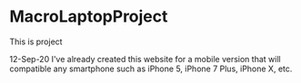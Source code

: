 # MacroLaptopProject
This is project

12-Sep-20
I've already created this website for a mobile version that will compatible any smartphone such as iPhone 5, iPhone 7 Plus, iPhone X, etc.
